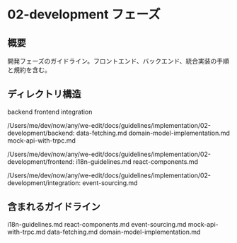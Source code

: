 # 02-development フェーズ

## 概要
開発フェーズのガイドライン。フロントエンド、バックエンド、統合実装の手順と規約を含む。

## ディレクトリ構造
backend
frontend
integration

/Users/me/dev/now/any/we-edit/docs/guidelines/implementation/02-development/backend:
data-fetching.md
domain-model-implementation.md
mock-api-with-trpc.md

/Users/me/dev/now/any/we-edit/docs/guidelines/implementation/02-development/frontend:
i18n-guidelines.md
react-components.md

/Users/me/dev/now/any/we-edit/docs/guidelines/implementation/02-development/integration:
event-sourcing.md

## 含まれるガイドライン
i18n-guidelines.md
react-components.md
event-sourcing.md
mock-api-with-trpc.md
data-fetching.md
domain-model-implementation.md
